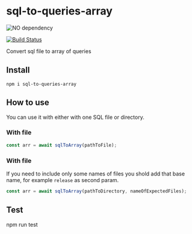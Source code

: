 # sql-to-queries-array

![NO dependency](https://img.shields.io/badge/no-dependency-brightgreen.svg)

[![Build Status](https://travis-ci.org/grigori-gru/sql-to-queries-array.svg?branch=master)](https://travis-ci.org/grigori-gru/sql-to-queries-array)

Convert sql file to array of queries

## Install

```
npm i sql-to-queries-array
```

## How to use

You can use it with either with one SQL file or directory.

### With file

```javascript
const arr = await sqlToArray(pathToFile);
```

### With file


If you need to include only some names of files you shold add that base name, for example `release` as second param.

```javascript
const arr = await sqlToArray(pathToDirectory, nameOfExpectedFiles);
```

## Test

npm run test

